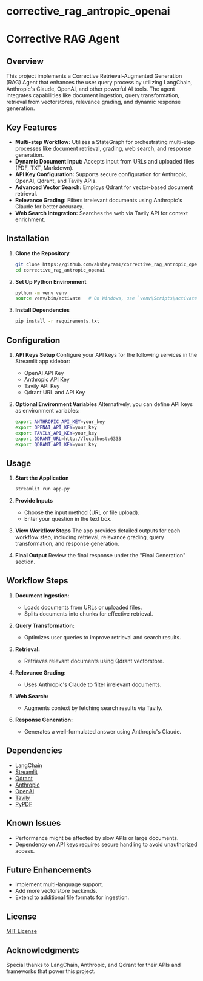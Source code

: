 # corrective_rag_antropic_openai
# Corrective RAG Agent

## Overview
This project implements a Corrective Retrieval-Augmented Generation (RAG) Agent that enhances the user query process by utilizing LangChain, Anthropic's Claude, OpenAI, and other powerful AI tools. The agent integrates capabilities like document ingestion, query transformation, retrieval from vectorstores, relevance grading, and dynamic response generation.

## Key Features
- **Multi-step Workflow:** Utilizes a StateGraph for orchestrating multi-step processes like document retrieval, grading, web search, and response generation.
- **Dynamic Document Input:** Accepts input from URLs and uploaded files (PDF, TXT, Markdown).
- **API Key Configuration:** Supports secure configuration for Anthropic, OpenAI, Qdrant, and Tavily APIs.
- **Advanced Vector Search:** Employs Qdrant for vector-based document retrieval.
- **Relevance Grading:** Filters irrelevant documents using Anthropic's Claude for better accuracy.
- **Web Search Integration:** Searches the web via Tavily API for context enrichment.

## Installation

1. **Clone the Repository**
   ```bash
   git clone https://github.com/akshayram1/corrective_rag_antropic_openai
   cd corrective_rag_antropic_openai
   ```

2. **Set Up Python Environment**
   ```bash
   python -m venv venv
   source venv/bin/activate   # On Windows, use `venv\Scripts\activate`
   ```

3. **Install Dependencies**
   ```bash
   pip install -r requirements.txt
   ```

## Configuration

1. **API Keys Setup**
   Configure your API keys for the following services in the Streamlit app sidebar:
   - OpenAI API Key
   - Anthropic API Key
   - Tavily API Key
   - Qdrant URL and API Key

2. **Optional Environment Variables**
   Alternatively, you can define API keys as environment variables:
   ```bash
   export ANTHROPIC_API_KEY=your_key
   export OPENAI_API_KEY=your_key
   export TAVILY_API_KEY=your_key
   export QDRANT_URL=http://localhost:6333
   export QDRANT_API_KEY=your_key
   ```

## Usage

1. **Start the Application**
   ```bash
   streamlit run app.py
   ```

2. **Provide Inputs**
   - Choose the input method (URL or file upload).
   - Enter your question in the text box.

3. **View Workflow Steps**
   The app provides detailed outputs for each workflow step, including retrieval, relevance grading, query transformation, and response generation.

4. **Final Output**
   Review the final response under the "Final Generation" section.

## Workflow Steps

1. **Document Ingestion:**
   - Loads documents from URLs or uploaded files.
   - Splits documents into chunks for effective retrieval.

2. **Query Transformation:**
   - Optimizes user queries to improve retrieval and search results.

3. **Retrieval:**
   - Retrieves relevant documents using Qdrant vectorstore.

4. **Relevance Grading:**
   - Uses Anthropic's Claude to filter irrelevant documents.

5. **Web Search:**
   - Augments context by fetching search results via Tavily.

6. **Response Generation:**
   - Generates a well-formulated answer using Anthropic's Claude.

## Dependencies
- [LangChain](https://python.langchain.com/)
- [Streamlit](https://streamlit.io/)
- [Qdrant](https://qdrant.tech/)
- [Anthropic](https://www.anthropic.com/)
- [OpenAI](https://openai.com/)
- [Tavily](https://tavily.com/)
- [PyPDF](https://pypdf2.readthedocs.io/)



## Known Issues
- Performance might be affected by slow APIs or large documents.
- Dependency on API keys requires secure handling to avoid unauthorized access.

## Future Enhancements
- Implement multi-language support.
- Add more vectorstore backends.
- Extend to additional file formats for ingestion.

## License
[MIT License](LICENSE)

## Acknowledgments
Special thanks to LangChain, Anthropic, and Qdrant for their APIs and frameworks that power this project.
